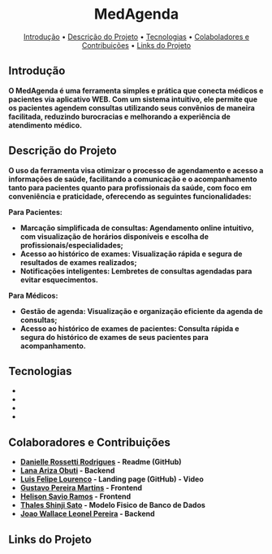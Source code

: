 <h1 align="center" style="font-weight: bold;">MedAgenda</h1>

<p align="center">
 <a href="#introdução">Introdução</a> • 
  <a href="#descrição">Descrição do Projeto</a> •
 <a href="#tecnologia">Tecnologias</a> •
  <a href="#colab">Colaboladores e Contribuições</a> •
 <a href="#links">Links do Projeto</a> 
 <a href="#"</a></a>
</p>
<p align="center">
    <b>
</p>

<h2 id="Introdução"> Introdução</h2>

O MedAgenda é uma ferramenta simples e prática que conecta médicos e pacientes via aplicativo WEB. Com um sistema intuitivo, ele permite que os pacientes agendem consultas utilizando seus convênios de maneira facilitada, reduzindo burocracias e melhorando a experiência de atendimento médico. 


<h2 id="descriçao"> Descrição do Projeto</h2>

O uso da ferramenta visa otimizar o processo de agendamento e acesso a informações de saúde, facilitando a comunicação e o acompanhamento tanto para pacientes quanto para profissionais da saúde, com foco em conveniência e praticidade, oferecendo as seguintes funcionalidades:

Para Pacientes:

- Marcação simplificada de consultas: Agendamento online intuitivo, com visualização de horários disponíveis e escolha de profissionais/especialidades;
- Acesso ao histórico de exames: Visualização rápida e segura de resultados de exames realizados;
- Notificações inteligentes: Lembretes de consultas agendadas para evitar esquecimentos.

Para Médicos:

- Gestão de agenda: Visualização e organização eficiente da agenda de consultas;
- Acesso ao histórico de exames de pacientes: Consulta rápida e segura do histórico de exames de seus pacientes para acompanhamento.

<h2 id="Tecnologias"> Tecnologias</h2>

- 
- 
- 
- 


<h2 id="colab"> Colaboradores e Contribuições</h2>

* [Danielle Rossetti Rodrigues](https://github.com/danieller) - Readme (GitHub)
* [Lana Ariza Obuti]() - Backend
* [Luis Felipe Lourenco](https://github.com/FelipeLourenc) - Landing page (GitHub) - Video
* [Gustavo Pereira Martins](https://github.com/gustapmartins) - Frontend
* [Helison Savio Ramos](https://github.com/HeliSaviON) - Frontend
* [Thales Shinji Sato](https://github.com/ThalesShinji) - Modelo Fisico de Banco de Dados 
* [Joao Wallace Leonel Pereira](https://github.com/wallaceleonel) - Backend

<h2 id="links"> Links do Projeto</h2>


